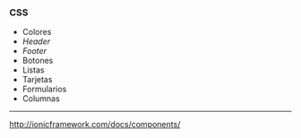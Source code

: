 ### CSS

- Colores
- *Header*
- *Footer*
- Botones
- Listas
- Tarjetas
- Formularios
- Columnas
---------------------------------------
http://ionicframework.com/docs/components/

